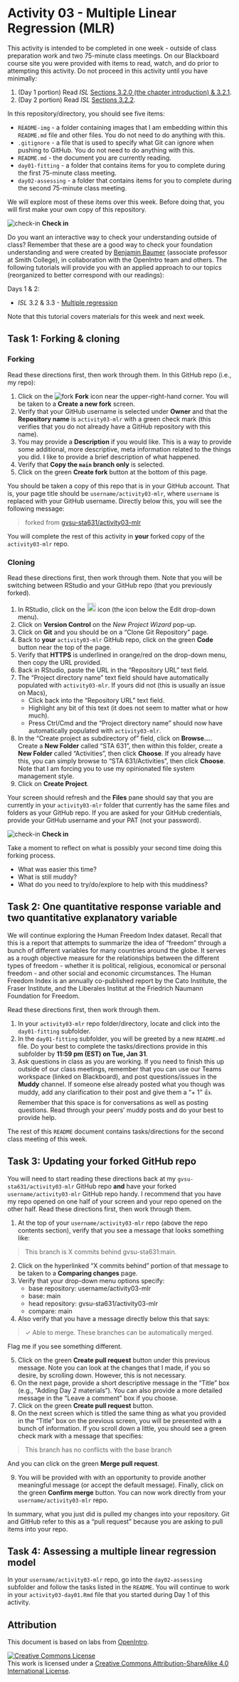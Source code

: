 Activity 03 - Multiple Linear Regression (MLR)
================

This activity is intended to be completed in one week - outside of class
preparation work and two 75-minute class meetings. On our Blackboard
course site you were provided with items to read, watch, and do prior to
attempting this activity. Do not proceed in this activity until you have
minimally:

1.  (Day 1 portion) Read *ISL* [Sections 3.2.0 (the chapter
    introduction) & 3.2.1](https://rdcu.be/c3STG).
2.  (Day 2 portion) Read *ISL* [Sections 3.2.2](https://rdcu.be/c3STG).

In this repository/directory, you should see five items:

- `README-img` - a folder containing images that I am embedding within
  this `README.md` file and other files. You do not need to do anything
  with this.
- `.gitignore` - a file that is used to specify what Git can ignore when
  pushing to GitHub. You do not need to do anything with this.
- `README.md` - the document you are currently reading.
- `day01-fitting` - a folder that contains items for you to complete
  during the first 75-minute class meeting.
- `day02-assessing` - a folder that contains items for you to complete
  during the second 75-minute class meeting.

We will explore most of these items over this week. Before doing that,
you will first make your own copy of this repository.

![check-in](README-img/noun-magnifying-glass.png) **Check in**

Do you want an interactive way to check your understanding outside of
class? Remember that these are a good way to check your foundation
understanding and were created by [Benjamin
Baumer](https://beanumber.github.io/www/) (associate professor at Smith
College), in collaboration with the OpenIntro team and others. The
following tutorials will provide you with an applied approach to our
topics (reorganized to better correspond with our readings):

Days 1 & 2:

- *ISL* 3.2 & 3.3 - [Multiple
  regression](https://openintro.shinyapps.io/ims-03-model-08/)

Note that this tutorial covers materials for this week and next week.

## Task 1: Forking & cloning

### Forking

Read these directions first, then work through them. In this GitHub repo
(i.e., my repo):

1.  Click on the ![fork](README-img/fork-icon.png) **Fork** icon near
    the upper-right-hand corner. You will be taken to a **Create a new
    fork** screen.
2.  Verify that your GitHub username is selected under **Owner** and
    that the **Repository name** is `activity03-mlr` with a green check
    mark (this verifies that you do not already have a GitHub repository
    with this name).
3.  You may provide a **Description** if you would like. This is a way
    to provide some additional, more descriptive, meta information
    related to the things you did. I like to provide a brief description
    of what happened.
4.  Verify that **Copy the `main` branch only** is selected.
5.  Click on the green **Create fork** button at the bottom of this
    page.

You should be taken a copy of this repo that is in your GitHub account.
That is, your page title should be `username/activity03-mlr`, where
`username` is replaced with your GitHub username. Directly below this,
you will see the following message:

> forked from
> [gvsu-sta631/activity03-mlr](https://github.com/gvsu-sta631/activity03-mlr)

You will complete the rest of this activity in **your** forked copy of
the `activity03-mlr` repo.

### Cloning

Read these directions first, then work through them. Note that you will
be switching between RStudio and your GitHub repo (that you previously
forked).

1.  In RStudio, click on the
    <img src="README-img/rproj-icon.png" alt="RStudio Project" width = "20"/>
    icon (the icon below the Edit drop-down menu).
2.  Click on **Version Control** on the *New Project Wizard* pop-up.
3.  Click on **Git** and you should be on a “Clone Git Repository” page.
4.  Back to **your** `activity03-mlr` GitHub repo, click on the green
    **Code** button near the top of the page.
5.  Verify that **HTTPS** is underlined in orange/red on the drop-down
    menu, then copy the URL provided.
6.  Back in RStudio, paste the URL in the “Repository URL” text field.
7.  The “Project directory name” text field should have automatically
    populated with `activity03-mlr`. If yours did not (this is usually
    an issue on Macs),
    - Click back into the “Repository URL” text field.
    - Highlight any bit of this text (it does not seem to matter what or
      how much).
    - Press Ctrl/Cmd and the “Project directory name” should now have
      automatically populated with `activity03-mlr`.
8.  In the “Create project as subdirectory of” field, click on
    **Browse…**. Create a **New Folder** called “STA 631”, then within
    this folder, create a **New Folder** called “Activities”, then click
    **Choose**. If you already have this, you can simply browse to “STA
    631/Activities”, then click **Choose**. Note that I am forcing you
    to use my opinionated file system management style.
9.  Click on **Create Project**.

Your screen should refresh and the **Files** pane should say that you
are currently in your `activity03-mlr` folder that currently has the
same files and folders as your GitHub repo. If you are asked for your
GitHub credentials, provide your GitHub username and your PAT (not your
password).

![check-in](README-img/noun-magnifying-glass.png) **Check in**

Take a moment to reflect on what is possibly your second time doing this
forking process.

- What was easier this time?
- What is still muddy?
- What do you need to try/do/explore to help with this muddiness?

## Task 2: One quantitative response variable and two quantitative explanatory variable

We will continue exploring the Human Freedom Index dataset. Recall that
this is a report that attempts to summarize the idea of “freedom”
through a bunch of different variables for many countries around the
globe. It serves as a rough objective measure for the relationships
between the different types of freedom - whether it is political,
religious, economical or personal freedom - and other social and
economic circumstances. The Human Freedom Index is an annually
co-published report by the Cato Institute, the Fraser Institute, and the
Liberales Institut at the Friedrich Naumann Foundation for Freedom.

Read these directions first, then work through them.

1.  In your `activity03-mlr` repo folder/directory, locate and click
    into the `day01-fitting` subfolder.
2.  In the `day01-fitting` subfolder, you will be greeted by a new
    `README.md` file. Do your best to complete the tasks/directions
    provide in this subfolder by **11:59 pm (EST) on Tue, Jan 31**.
3.  Ask questions in class as you are working. If you need to finish
    this up outside of our class meetings, remember that you can use our
    Teams workspace (linked on Blackboard), and post questions/issues in
    the **Muddy** channel. If someone else already posted what you
    though was muddy, add any clarification to their post and give them
    a “+ 1” 👍. Remember that this space is for conversations as well as
    posting questions. Read through your peers’ muddy posts and do your
    best to provide help.

The rest of this `README` document contains tasks/directions for the
second class meeting of this week.

## Task 3: Updating your forked GitHub repo

You will need to start reading these directions back at my
`gvsu-sta631/activity03-mlr` GitHub repo **and** have your forked
`username/activity03-mlr` GitHub repo handy. I recommend that you have
my repo opened on one half of your screen and your repo opened on the
other half. Read these directions first, then work through them.

1.  At the top of your `username/activity03-mlr` repo (above the repo
    contents section), verify that you see a message that looks
    something like:

> This branch is X commits behind gvsu-sta631:main.

2.  Click on the hyperlinked “X commits behind” portion of that message
    to be taken to a **Comparing changes** page.
3.  Verify that your drop-down menu options specify:
    - base repository: username/activity03-mlr
    - base: main
    - head repository: gvsu-sta631/activity03-mlr
    - compare: main
4.  Also verify that you have a message directly below this that says:

> ✓ Able to merge. These branches can be automatically merged.

Flag me if you see something different.

5.  Click on the green **Create pull request** button under this
    previous message. Note you can look at the changes that I made, if
    you so desire, by scrolling down. However, this is not necessary.
6.  On the next page, provide a short descriptive message in the “Title”
    box (e.g., “Adding Day 2 materials”). You can also provide a more
    detailed message in the “Leave a comment” box if you choose.
7.  Click on the green **Create pull request** button.
8.  On the next screen which is titled the same thing as what you
    provided in the “Title” box on the previous screen, you will be
    presented with a bunch of information. If you scroll down a little,
    you should see a green check mark with a message that specifies:

> This branch has no conflicts with the base branch

And you can click on the green **Merge pull request**.

9.  You will be provided with with an opportunity to provide another
    meaningful message (or accept the default message). Finally, click
    on the green **Confirm merge** button. You can now work directly
    from your `username/activity03-mlr` repo.

In summary, what you just did is pulled my changes into your repository.
Git and GitHub refer to this as a “pull request” because you are asking
to pull items into your repo.

## Task 4: Assessing a multiple linear regression model

In your `username/activity03-mlr` repo, go into the `day02-assessing`
subfolder and follow the tasks listed in the `README`. You will continue
to work in your `activity03-day01.Rmd` file that you started during Day
1 of this activity.

## Attribution

This document is based on labs from
[OpenIntro](https://www.openintro.org/).

<a rel="license" href="http://creativecommons.org/licenses/by-sa/4.0/"><img src="https://i.creativecommons.org/l/by-sa/4.0/88x31.png"
style="border-width:0" alt="Creative Commons License" /></a><br />This
work is licensed under a
<a rel="license" href="http://creativecommons.org/licenses/by-sa/4.0/">Creative
Commons Attribution-ShareAlike 4.0 International License</a>.
